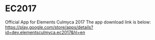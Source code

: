 # EC2017
Official App for Elements Culmyca 2017
The app download link is below:
https://play.google.com/store/apps/details?id=dev.elementsculmyca.ec2017&hl=en
